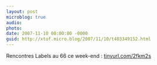 ```yaml
---
layout: post
microblog: true
audio: 
photo: 
date: 2007-11-10 00:00:00 -0000
guid: http://xtof.micro.blog/2007/11/10/t403349152.html
---
```

Rencontres Labels au 66 ce week-end : [tinyurl.com/2fkm2s](http://tinyurl.com/2fkm2s)

